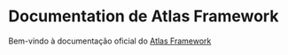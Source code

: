 # Documentation de Atlas Framework

Bem-vindo à documentação oficial do [Atlas Framework](https://github.com/AtlasFw)